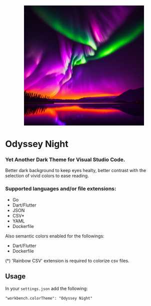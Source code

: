 <p align="center">
  <img src="./icon.jpg" width="384"/>
</p>

# Odyssey Night

### Yet Another Dark Theme for Visual Studio Code. 
Better dark background to keep eyes healty, better contrast with the selection of vivid colors to ease reading.

### Supported languages and/or file extensions:
* Go
* Dart/Flutter
* JSON
* CSV*
* YAML
* Dockerfile

Also semantic colors enabled for the followings:
* Dart/Flutter
* Dockerfile

(*) 'Rainbow CSV' extension is required to colorize csv files.

## Usage
In your `settings.json` add the following:
```
"workbench.colorTheme": "Odyssey Night"
```
